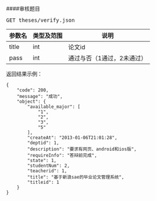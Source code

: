 ####审核题目
<pre>
GET theses/verify.json
</pre>

参数名      |类型及范围      |说明
---				|---				|---- 
title |int |论文id
pass|int|通过与否（1通过，2未通过）


<pre>
返回结果示例：
<code>
{
    "code": 200,
    "message": "成功",
    "object": {
        "available_major": [
            "1",
            "2",
            "3",
            "5"
        ],
        "createAt": "2013-01-06T21:01:28",
        "deptid": 1,
        "description": "要求有网页、android和ios版",
        "requireInfo": "答辩前完成",
        "state": 1,
        "studentNum": 2,
        "teacherid": 1,
        "title": "基于新浪sae的毕业论文管理系统",
        "titleid": 1
    }
}
</code>
</pre>


